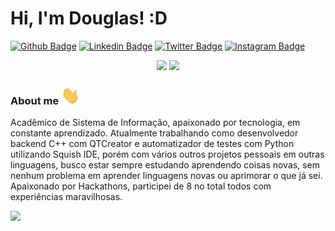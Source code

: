 # Hi, I'm Douglas! :D

[![Github Badge](https://img.shields.io/badge/-Github-000?style=flat-square&logo=Github&logoColor=white&link=https://github.com/Douglas-Cezaro)](https://github.com/Douglas-Cezaro)
[![Linkedin Badge](https://img.shields.io/badge/-LinkedIn-blue?style=flat-square&logo=Linkedin&logoColor=white&link=https://www.linkedin.com/in/douglas-cezaro-984b67178/)](https://www.linkedin.com/in/douglas-cezaro-984b67178)
[![Twitter Badge](https://img.shields.io/badge/-Twitter-1ca0f1?style=flat-square&labelColor=1ca0f1&logo=twitter&logoColor=white&link=https://twitter.com/douglas_cezaro)](https://twitter.com/douglas_cezaro)
[![Instagram Badge](https://img.shields.io/badge/Instagram-E4405F?style=flat-square&logo=instagram&logoColor=white&link=https://www.instagram.com/douglascezaro/)](https://www.instagram.com/douglascezaro/)
<center>
 <div>
  <img height="180em" src="https://github-readme-stats.vercel.app/api?username=Douglas-Cezaro&show_icons=true&theme=dracula&include_all_commits=true&count_private=true"/>
  <img height="180em" src="https://github-readme-stats.vercel.app/api/top-langs/?username=Douglas-Cezaro&layout=compact&langs_count=7&theme=dracula"/>
 </div>
</center>

### About me <img src="https://github.com/devzgabriel/devzgabriel/blob/main/images/Hi.gif" width="30px">
 Acadêmico de Sistema de Informação, apaixonado por tecnologia, em constante aprendizado. Atualmente trabalhando como desenvolvedor backend C++ com QTCreator e automatizador de testes com Python utilizando Squish IDE, porém com vários outros projetos pessoais em outras linguagens, busco estar sempre estudando aprendendo coisas novas, sem nenhum problema em aprender linguagens novas ou aprimorar o que já sei. Apaixonado por Hackathons, participei de 8 no total todos com experiências maravilhosas.

![](https://komarev.com/ghpvc/?username=Douglas-Cezaro&color=blue&style=flat)
